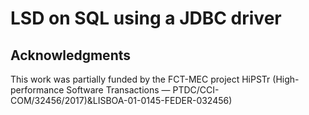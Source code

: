 # LSD on SQL using a JDBC driver


## Acknowledgments

This work was partially funded by the FCT-MEC project HiPSTr (High-performance Software Transactions — PTDC/CCI-COM/32456/2017)&LISBOA-01-0145-FEDER-032456)
